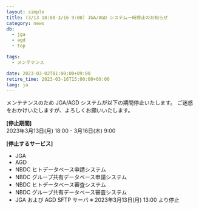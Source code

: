 ```yaml
---
layout: simple
title: (3/13 18:00-3/16 9:00) JGA/AGD システム一時停止のお知らせ
category: news
db:
  - jga
  - agd
  - top

tags:
  - メンテナンス

date: 2023-03-02T01:00:00+09:00
retire_time: 2023-03-16T15:00:00+09:00
lang: ja
---
```


メンテナンスのため JGA/AGD システムが以下の期間停止いたします。
ご迷惑をおかけいたしますが、よろしくお願いいたします。

**[停止期間]**    
2023年3月13日(月) 18:00 - 3月16日(木) 9:00    

**[停止するサービス]**    
 - JGA
 - AGD
 - NBDC ヒトデータベース申請システム
 - NBDC グループ共有データベース申請システム
 - NBDC ヒトデータベース審査システム
 - NBDC グループ共有データベース審査システム
 - JGA および AGD SFTP サーバ ※ 2023年3月13日(月) 13:00 より停止






